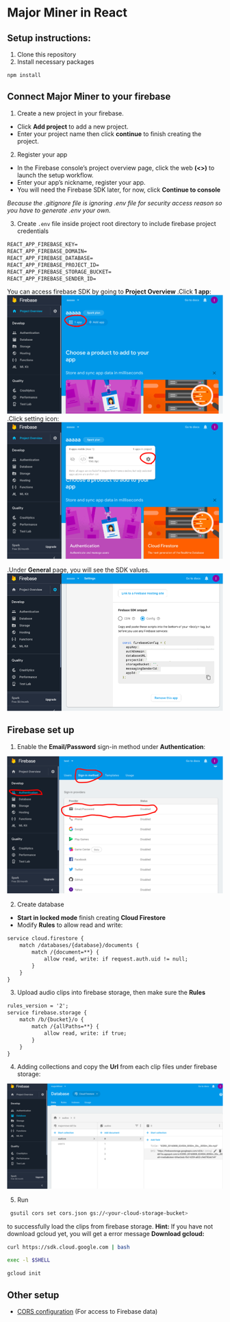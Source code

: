 # Major Miner in React

## Setup instructions:
1. Clone this repository
2. Install necessary packages
```bash
npm install
```
## Connect Major Miner to your firebase

1. Create a new project in your firebase.
- Click **Add project** to add a new project.
- Enter your project name then click **continue** to finish creating the project.

2. Register your app
- In the Firebase console’s project overview page, click the web **(<>)** to launch the setup workflow.
- Enter your app’s nickname, register your app.
- You will need the Firebase SDK later, for now, click **Continue to console**

*Because the .gitignore file is ignoring .env file for security access reason so you have to generate .env your own.*

3. Create `.env` file inside project root directory to include firebase project credentials
```
REACT_APP_FIREBASE_KEY=
REACT_APP_FIREBASE_DOMAIN=
REACT_APP_FIREBASE_DATABASE=
REACT_APP_FIREBASE_PROJECT_ID=
REACT_APP_FIREBASE_STORAGE_BUCKET=
REACT_APP_FIREBASE_SENDER_ID=
```
You can access firebase SDK by going to **Project Overview**
.Click **1 app**:
<img src="images/1app.png" />
.Click setting icon:
<img src="images/settingicon.png" />

.Under **General** page, you will see the SDK values.
<img src="images/SDK.png"  />

## Firebase set up

1. Enable the **Email/Password** sign-in method under **Authentication**:
<img src="images/signInMethod.png"/>

2. Create database
- **Start in locked mode** finish creating **Cloud Firestore**
- Modify **Rules** to allow read and write:
```
service cloud.firestore {
    match /databases/{database}/documents {
        match /{document=**} {
            allow read, write: if request.auth.uid != null;
        }
    }
}
```
3. Upload audio clips into firebase storage, then make sure the **Rules**
```
rules_version = '2';
service firebase.storage {
    match /b/{bucket}/o {
        match /{allPaths=**} {
            allow read, write: if true;
        }
    }
}
```
4. Adding collections and copy the **Url** from each clip files under firebase storage:
<img src="images/collections.png"/>

5. Run
```bash
 gsutil cors set cors.json gs://<your-cloud-storage-bucket>
```
to successfully load the clips from firebase storage.
**Hint:**
If you have not download gcloud yet, you will get a error message
**Download gcloud:**
```bash
curl https://sdk.cloud.google.com | bash
```
```bash
exec -l $SHELL
```
```bash
gcloud init
```
## Other setup
- [CORS configuration](https://firebase.google.com/docs/storage/web/download-files#cors_configuration) (For access to Firebase data)
